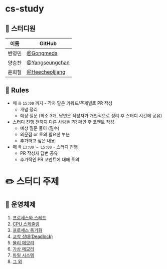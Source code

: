 # cs-study

## 👥 스터디원

| 이름   | GitHub                                             |
| ------ | -------------------------------------------------- |
| 변영민 | [@Gongmeda](https://github.com/Gongmeda)           |
| 양승찬 | [@Yangseungchan](https://github.com/Yangseungchan) |
| 윤희철 | [@Heecheoljjang](https://github.com/Heecheoljjang) |

## 🚨 Rules

- 매 `화` `15:00` 까지 - 각자 맡은 키워드/주제별로 PR 작성
  - 개념 정리
  - 예상 질문 (최소 3개, 답변은 작성자가 개인적으로 정리 후 스터디 시간에 공유)
- 스터디 진행 전까지 다른 사람들 PR 확인 후 코멘트 작성
  - 예상 질문 풀이 (필수)
  - 의문점 or 토의 필요한 부분
  - 추가하고 싶은 내용
- 매 `목` `13:00 ~ 15:00` - 스터디 진행
  - PR 작성자 답변 공유
  - 추가적인 PR 코멘트에 대해 토의

# ✏️ 스터디 주제

## 📍 운영체제

1. [프로세스와 스레드](OS/프로세스와_스레드.md)
2. [CPU 스케줄링](OS/CPU_스케줄링.md)
3. [프로세스 동기화](OS/프로세스_동기화.md)
4. [교착 상태(Deadlock)](OS/교착_상태.md)
5. [물리 메모리](OS/물리_메모리.md)
6. [가상 메모리](OS/가상_메모리.md)
7. [파일 시스템](OS/파일_시스템.md)
8. [그 외](OS/그_외.md)
